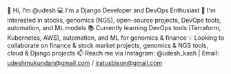 👋 Hi, I’m @udesh
💻 I'm a Django Developer and DevOps Enthusiast
🚀 I'm interested in stocks, genomics (NGS), open-source projects, DevOps tools, automation, and ML models
📚 Currently learning DevOps tools (Terraform, Kubernetes, AWS), automation, and ML for genomics & finance
💡 Looking to collaborate on finance & stock market projects, genomics & NGS tools, cloud & Django projects
📫 Reach me via Instagram: @udesh_kash | Email: udeshmukundan@gmail.com / iratusbison@gmail.com
<!---
iratusbison/iratusbison is a ✨ special ✨ repository because its `README.md` (this file) appears on your GitHub profile.
You can click the Preview link to take a look at your changes.
--->
